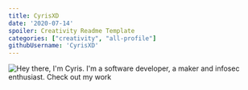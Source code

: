 ```yaml
---
title: CyrisXD
date: '2020-07-14'
spoiler: Creativity Readme Template
categories: ["creativity", "all-profile"]
githubUsername: 'CyrisXD'
---
```


![Hey there, I'm Cyris. I'm a software developer, a maker and infosec enthusiast. Check out my work](https://github.com/CyrisXD/CyrisXD/raw/master/bio.gif)

<!--
